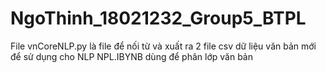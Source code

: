 # NgoThinh_18021232_Group5_BTPL
File vnCoreNLP.py là file để nối từ và xuất ra 2 file csv dữ liệu văn bản mới để sử dụng cho NLP
NPL.IBYNB dùng để phân lớp văn bản
